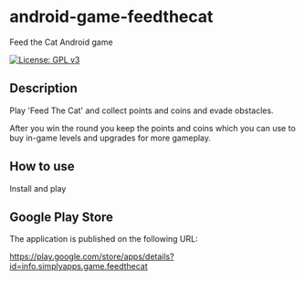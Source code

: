 # android-game-feedthecat

Feed the Cat Android game

[![License: GPL v3](https://img.shields.io/badge/License-GPLv3-blue.svg)](https://www.gnu.org/licenses/gpl-3.0)

## Description

Play 'Feed The Cat' and collect points and coins and evade obstacles.

After you win the round you keep the points and coins which you can use to buy in-game levels and upgrades for more gameplay.

## How to use

Install and play

## Google Play Store

The application is published on the following URL:

https://play.google.com/store/apps/details?id=info.simplyapps.game.feedthecat
